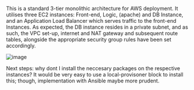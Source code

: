 This is a standard 3-tier monolithic architecture for AWS deployment. It utilises three EC2 instances: Front-end, Logic, (apache) and DB Instance, and an Application Load Balancer which serves traffic to the front-end Instances. As expected, the DB instance resides in a private subnet, and as such, the VPC set-up, internet and NAT gateway and subsequent route tables, alongside the appropriate security group rules have been set accordingly.

![image](https://user-images.githubusercontent.com/98710900/203631299-784dc3c7-a944-495f-b0ef-54ed16ae35ff.png)

Next steps: why dont I install the neccesary packages on the respective instances? It would be very easy to use a local-provisoner block to install this; though, implementation with Ansible maybe more prudent. 

